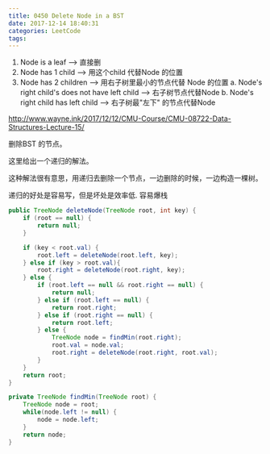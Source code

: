 ```yaml
---
title: 0450 Delete Node in a BST
date: 2017-12-14 18:40:31
categories: LeetCode
tags:
---
```


1. Node is a leaf --> 直接删
2. Node has 1 child --> 用这个child 代替Node 的位置
3. Node has 2 children  --> 用右子树里最小的节点代替 Node 的位置
	a. Node's right child's does not have left child --> 右子树节点代替Node
	b. Node's right child has left child --> 右子树最"左下" 的节点代替Node


http://www.wayne.ink/2017/12/12/CMU-Course/CMU-08722-Data-Structures-Lecture-15/

删除BST 的节点。

这里给出一个递归的解法。

这种解法很有意思，用递归去删除一个节点，一边删除的时候，一边构造一棵树。

递归的好处是容易写，但是坏处是效率低. 容易爆栈
```java
public TreeNode deleteNode(TreeNode root, int key) {
    if (root == null) {
        return null;
    }

    if (key < root.val) {
        root.left = deleteNode(root.left, key);
    } else if (key > root.val){
        root.right = deleteNode(root.right, key);
    } else {
        if (root.left == null && root.right == null) {
            return null;
        } else if (root.left == null) {
            return root.right;
        } else if (root.right == null) {
            return root.left;
        } else {
            TreeNode node = findMin(root.right);
            root.val = node.val;
            root.right = deleteNode(root.right, root.val);
        }
    }
    return root;
}

private TreeNode findMin(TreeNode root) {
    TreeNode node = root;
    while(node.left != null) {
        node = node.left;
    }
    return node;
}
```
